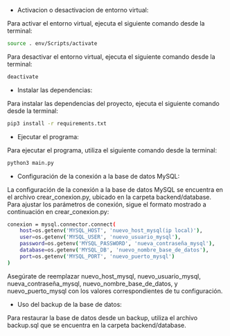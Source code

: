 * Activacion o desactivacion de entorno virtual:

Para activar el entorno virtual, ejecuta el siguiente comando desde la terminal:

```bash
source . env/Scripts/activate
```

Para desactivar el entorno virtual, ejecuta el siguiente comando desde la terminal:

```bash
deactivate
```

* Instalar las dependencias:

Para instalar las dependencias del proyecto, ejecuta el siguiente comando desde la terminal:

```bash
pip3 install -r requirements.txt
```


* Ejecutar el programa:

Para ejecutar el programa, utiliza el siguiente comando desde la terminal:

```bash
python3 main.py
```
* Configuración de la conexión a la base de datos MySQL:

La configuración de la conexión a la base de datos MySQL se encuentra en el archivo crear_conexion.py, ubicado en la carpeta backend/database. Para ajustar los parámetros de conexión, sigue el formato mostrado a continuación en crear_conexion.py:

``` bash
conexion = mysql.connector.connect(
    host=os.getenv('MYSQL_HOST', 'nuevo_host_mysql(ip local)'),
    user=os.getenv('MYSQL_USER', 'nuevo_usuario_mysql'),
    password=os.getenv('MYSQL_PASSWORD', 'nueva_contraseña_mysql'),
    database=os.getenv('MYSQL_DB', 'nuevo_nombre_base_de_datos'),
    port=os.getenv('MYSQL_PORT', 'nuevo_puerto_mysql')
)
```
Asegúrate de reemplazar nuevo_host_mysql, nuevo_usuario_mysql, nueva_contraseña_mysql, nuevo_nombre_base_de_datos, y nuevo_puerto_mysql con los valores correspondientes de tu configuración.




* Uso del backup de la base de datos: 

Para restaurar la base de datos desde un backup, utiliza el archivo backup.sql que se encuentra en la carpeta backend/database.


